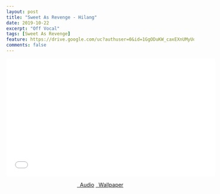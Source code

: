 ```yaml
---
layout: post
title: "Sweet As Revenge - Hilang"
date: 2019-10-22
excerpt: "Off Vocal"
tags: [Sweet As Revenge]
feature: https://drive.google.com/uc?authuser=0&id=1GgODuKW_caxEXnUMyUoSaEWu8gZ20qXf&export=download
comments: false
---
```

<iframe width="560" height="315" src="//www.youtube.com/embed/7_pzSztFPsw" frameborder="0"> </iframe>
<center>
<figure class="half">
<a href="https://drive.google.com/uc?authuser=0&id=1G0o3bTi2DEoPv8NAujj6cp_7Gdyb8K1-&export=download" class="btn" target="_blank" rel="noopener noreferrer"><i class="fa fa-caret-down"></i> &nbsp; Audio</a>
<a href="https://drive.google.com/uc?authuser=0&id=1GgODuKW_caxEXnUMyUoSaEWu8gZ20qXf&export=download" class="btn" target="_blank" rel="noopener noreferrer"><i class="fa fa-caret-down"></i> &nbsp; Wallpaper</a>
</figure>
</center>
